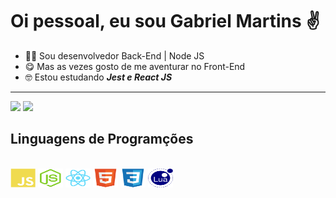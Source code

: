 # Oi pessoal, eu sou Gabriel Martins :v:

- :technologist: Sou desenvolvedor Back-End | Node JS  
- :yum: Mas as vezes gosto de me aventurar no Front-End
- :nerd_face: Estou estudando ***Jest e React JS***

---


<div>
  <img height="180em" src="https://github-readme-stats.vercel.app/api?username=gabrielmart&count_private=true&show_icons=true&theme=radical" />
  <img height="180em" src="https://github-readme-stats.vercel.app/api/top-langs/?username=gabrielmart&theme=radical&layout=compact" />
</div>

## Linguagens de Programções

<div style="display: inline_block"><br>
  <img align="center" alt="Gabriel-Js" height="30" width="40" src="https://raw.githubusercontent.com/devicons/devicon/master/icons/javascript/javascript-plain.svg">
  <img align="center" alt="Gabriel-Node" height="30" width="40" src="https://raw.githubusercontent.com/devicons/devicon/master/icons/nodejs/nodejs-original.svg">
  <img align="center" alt="Gabriel-React" height="30" width="40" src="https://raw.githubusercontent.com/devicons/devicon/master/icons/react/react-original.svg">
  <img align="center" alt="Gabriel-HTML" height="30" width="40" src="https://raw.githubusercontent.com/devicons/devicon/master/icons/html5/html5-original.svg">
  <img align="center" alt="Gabriel-CSS" height="30" width="40" src="https://raw.githubusercontent.com/devicons/devicon/master/icons/css3/css3-original.svg">
  <img align="center" alt="Gabriel-Lua" height="30" width="40" src="https://raw.githubusercontent.com/devicons/devicon/master/icons/lua/lua-plain-wordmark.svg">
</div>
          
